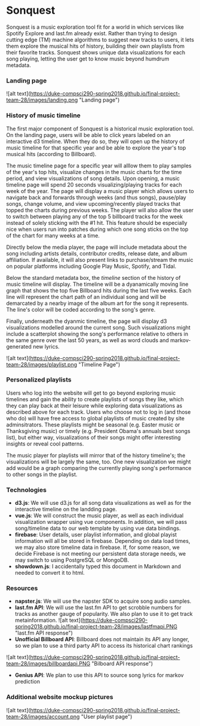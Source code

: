 # Sonquest
Sonquest is a music exploration tool fit for a world in which services like Spotify Explore and last.fm already exist. Rather than trying to design cutting edge (TM) machine algorithms to suggest new tracks to users, it lets them explore the musical hits of history, building their own playlists from their favorite tracks. Sonquest shows unique data visualizations for each song playing, letting the user get to know music beyond humdrum metadata.   
### Landing page
![alt text](https://duke-compsci290-spring2018.github.io/final-project-team-28/images/landing.png \"Landing page\")
### History of music timeline
The first major component of Sonquest is a historical music exploration tool. On the landing page, users will be able to click years labeled on an interactive d3 timeline. When they do so, they will open up the history of music timeline for that specific year and be able to explore the year's top musical hits (according to Billboard).

The music timeline page for a specific year will alllow them to play samples of the year's top hits, visualize changes in the music charts for the time period, and view visualizations of song details.
Upon opening, a music timeline page will spend 20 seconds visualizing/playing tracks for each week of the year. The page will display a music player which allows users to navigate back and forwards through weeks (and thus songs), pause/play songs, change volume, and view upcoming/recently played tracks that topped the charts during previous weeks. The player will also allow the user to switch between playing any of the top 5 billboard tracks for the week instead of solely sticking with the #1 hit. This feature should be especially nice when users run into patches during which one song sticks on the top of the chart for many weeks at a time.

Directly below the media player, the page will include metadata about the song including artists details, contributor credits, release date, and album affiliation. If available, it will also present links to purchase/stream the music on popular platforms including Google Play Music, Spotify, and Tidal.  

Below the standard metadata box, the *timeline* section of the history of music timeline will display. The timeline will be a dyanamically moving line graph that shows the top five Billboard hits during the last five weeks. Each line will represent the chart path of an individual song and will be demarcated by a nearby image of the album art for the song it represents. The line's color will be coded according to the song's genre.

Finally, underneath the dyanmic timeline, the page will display d3 visualizations modelled around the current song. Such visualizations might include a scatterplot showing the song's performance relative to others in the same genre over the last 50 years, as well as word clouds and markov-generated new lyrics. 

![alt text](https://duke-compsci290-spring2018.github.io/final-project-team-28/images/playlist.png \"Timeline Page\")
### Personalized playlists
Users who log into the website will get to go beyond exploring music timelines and gain the ability to create playlists of songs they like, which they can play back at their leisure while exploring data visualizations as described above for each track. Users who choose not to log in (and those who do) will have free access to global playlists of music created by site adminsitrators. These playlists might be seasonal (e.g. Easter music or Thanksgiving music) or timely (e.g. President Obama's annuals best songs list), but either way, visualizations of their songs might offer interesting insights or reveal cool patterns.

The music player for playlists will mirror that of the history timeline's; the visualizations will be largely the same, too. One new visualization we might add would be a graph comparing the currently playing song's performance to other songs in the playlist.
### Technologies
- **d3.js**: We will use d3.js for all song data visualizations as well as for the interactive timeline on the landding page.
- **vue.js**: We will construct the music player, as well as each individual visualization wrapper using vue components. In addition, we will pass song/timeline data to our web template by using vue data bindings.
- **firebase**: User details, user playlist information, and global playist information will all be stored in firebase. Depending on data load times, we may also store timeline data in firebase. If, for some reason, we decide Firebase is not meeting our persistent data storage needs, we may switch to using PostgreSQL or MongoDB. 
- **showdown.js**: I accidentally typed this document in Markdown and needed to convert it to html.

### Resources
- **napster.js**: We will use the napster SDK to acquire song audio samples.
- **last.fm API**: We will use the last.fm API to get scrobble numbers for tracks as another gauge of popularity. We also plan to use it to get track metainformation.
![alt text](https://duke-compsci290-spring2018.github.io/final-project-team-28/images/lastfmapi.PNG \"last.fm API response\")
- **Unofficial Billboard API**: Billboard does not maintain its API any longer, so we plan to use a third party API to access its historical chart rankings 

![alt text](https://duke-compsci290-spring2018.github.io/final-project-team-28/images/billboardapi.PNG \"Bilboard API response\")
- **Genius API**: We plan to use this API to source song lyrics for markov prediction
### Additional website mockup pictures 
![alt text](https://duke-compsci290-spring2018.github.io/final-project-team-28/images/account.png \"User playlist page\")